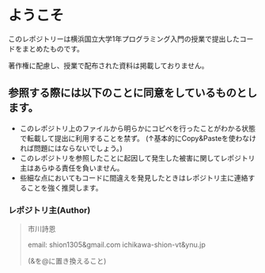 # ようこそ

このレポジトリーは横浜国立大学1年プログラミング入門の授業で提出したコードをまとめたものです。

著作権に配慮し、授業で配布された資料は掲載しておりません。





## 参照する際には以下のことに同意をしているものとします。

- このレポジトリ上のファイルから明らかにコピペを行ったことがわかる状態で転載して提出に利用することを禁ず。
  (↑基本的にCopy&Pasteを使わなければ問題にはならないでしょう。)
- このレポジトリを参照したことに起因して発生した被害に関してレポジトリ主はあらゆる責任を負いません。
- 些細な点においてもコードに間違えを発見したときはレポジトリ主に連絡することを強く推奨します。



### レポジトリ主(Author)
> 市川詩恩
> 
> email: shion1305&gmail.com
>        ichikawa-shion-vt&ynu.jp
> 
>(&を@に置き換えること)
